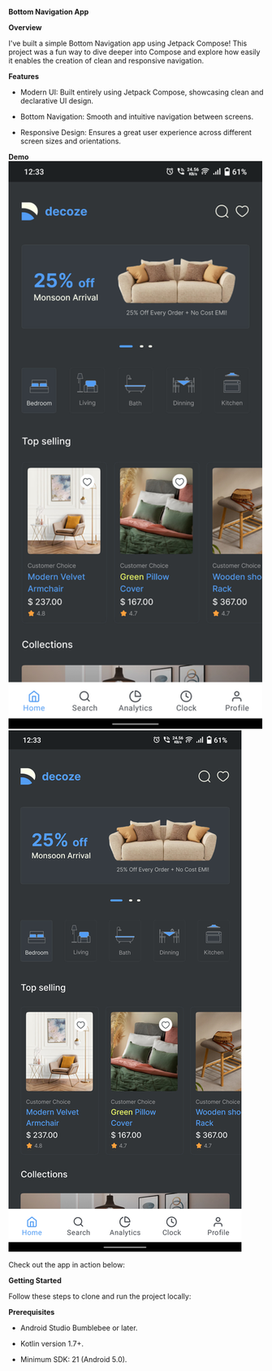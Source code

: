 **Bottom Navigation App**

**Overview**

I've built a simple Bottom Navigation app using Jetpack Compose! This project was a fun way to dive deeper into Compose and explore how easily it enables the creation of clean and responsive navigation.

**Features**

- Modern UI: Built entirely using Jetpack Compose, showcasing clean and declarative UI design.

- Bottom Navigation: Smooth and intuitive navigation between screens.

- Responsive Design: Ensures a great user experience across different screen sizes and orientations.

**Demo**
<img src="app/src/main/assets/img.png" alt="Project Screenshot" width="500">
![Project Screenshot](app/src/main/assets/img.png)


Check out the app in action below:


**Getting Started**

Follow these steps to clone and run the project locally:

**Prerequisites**

- Android Studio Bumblebee or later.

- Kotlin version 1.7+.

- Minimum SDK: 21 (Android 5.0).
